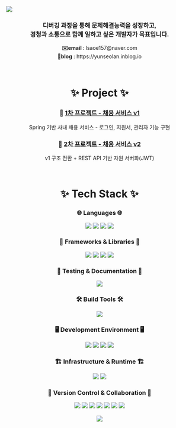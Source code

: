 <img src="https://capsule-render.vercel.app/api?type=speech&color=c1e9fc&height=300&section=header&text=JunMin%20GitHub&fontSize=90" />

<div align='center'>
  <h3>디버깅 과정을 통해 문제해결능력을 성장하고,
  <br>
  경청과 소통으로 함께 일하고 싶은 개발자가 목표입니다.</h3>
  <strong>✉️email </strong> : lsaoe157@naver.com
  <br>
  <strong>📌blog</strong> : https://yunseolan.inblog.io
</div>

<br>
<br>

<h1 align="center">✨ Project ✨</h1>

<div align="center">
  
### 🔗 [1차 프로젝트 - 채용 서비스 v1](https://github.com/JunMin0529/recruit-wwy-v1)  
Spring 기반 사내 채용 서비스 - 로그인, 지원서, 관리자 기능 구현
  
### 🔗 [2차 프로젝트 - 채용 서비스 v2](https://github.com/JunMin0529/recruit-wwy-v2)
v1 구조 전환 + REST API 기반 자원 서버화(JWT)

</div>

<br>

<h1 align='center'>✨ Tech Stack ✨</h1>

<h3 align='center'>🌐 Languages 🌐</h3>
<div align='center'>
  <img src="https://img.shields.io/badge/Java-ED8B00?style=for-the-badge&logo=openjdk&logoColor=white">
  <img src="https://img.shields.io/badge/Dart-0175C2?style=for-the-badge&logo=dart&logoColor=white">
  <img src="https://img.shields.io/badge/HTML-239120?style=for-the-badge&logo=html5&logoColor=white">
  <img src="https://img.shields.io/badge/css3-%231572B6.svg?style=for-the-badge&logo=css3&logoColor=white"/>
</div>

<h3 align='center'>🧱 Frameworks & Libraries 🧱</h3>
<div align='center'>
  <img src="https://img.shields.io/badge/spring boot-%236DB33F.svg?style=for-the-badge&logo=springboot&logoColor=white"/>
  <img src="https://img.shields.io/badge/Flutter-%2302569B.svg?style=for-the-badge&logo=Flutter&logoColor=white"/>
  <img src="https://img.shields.io/badge/JWT-black?style=for-the-badge&logo=JSON%20web%20tokens"/>
  <img src="https://img.shields.io/badge/bootstrap-%238511FA.svg?style=for-the-badge&logo=bootstrap&logoColor=white"/>
</div>

<h3 align='center'>🧪 Testing & Documentation 🧪</h3>
<div align='center'>
  <img src="https://img.shields.io/badge/junit5-%25A162.svg?style=for-the-badge&logo=junit5&logoColor=white"/>
</div>

<h3 align='center'>🛠 Build Tools 🛠</h3>
<div align='center'>
  <img src="https://img.shields.io/badge/Gradle-02303A.svg?style=for-the-badge&logo=Gradle&logoColor=white"/>
</div>

<h3 align='center'>🖥 Development Environment 🖥</h3>
  <div align='center'>
  <img src="https://img.shields.io/badge/Ubuntu-E95420?style=for-the-badge&logo=ubuntu&logoColor=white">
  <img src="https://img.shields.io/badge/android%20studio-346ac1?style=for-the-badge&logo=android%20studio&logoColor=white"/>
  <img src="https://img.shields.io/badge/IntelliJIDEA-000000.svg?style=for-the-badge&logo=intellij-idea&logoColor=white"/>
  <img src="https://img.shields.io/badge/Visual%20Studio%20Code-0078d7.svg?style=for-the-badge&logo=visual-studio-code&logoColor=white"/>
</div>

<h3 align='center'>🏗 Infrastructure & Runtime 🏗</h3>
<div align='center'>
  <img src="https://img.shields.io/badge/mysql-4479A1.svg?style=for-the-badge&logo=mysql&logoColor=white"/>
  <img src="https://img.shields.io/badge/apache%20tomcat-%23F8DC75.svg?style=for-the-badge&logo=apache-tomcat&logoColor=black"/>
</div>

<h3 align='center'>🤝 Version Control & Collaboration 🤝</h3>
<div align='center'>
  <img src="https://img.shields.io/badge/git-%23F05033.svg?style=for-the-badge&logo=git&logoColor=white"/>
  <img src="https://img.shields.io/badge/GitHub-100000?style=for-the-badge&logo=github&logoColor=white">
  <img src="https://img.shields.io/badge/Notion-%23000000.svg?style=for-the-badge&logo=notion&logoColor=white"/>
  <img src="https://img.shields.io/badge/Postman-FF6C37?style=for-the-badge&logo=postman&logoColor=white"/>
  <img src="https://img.shields.io/badge/Slack-4A154B?style=for-the-badge&logo=slack&logoColor=white">
  <img src="https://img.shields.io/badge/Discord-7289DA?style=for-the-badge&logo=discord&logoColor=white">
  <img src="https://img.shields.io/badge/figma-%23F24E1E.svg?style=for-the-badge&logo=figma&logoColor=white"/>
</div>

<br>

<div align='center'>
  <a href="https://github.com/anuraghazra/github-readme-stats">
    <img align="center" src="https://github-readme-stats.vercel.app/api/top-langs/?username=JunMin0529&langs_count=8&layout=compact" />
  </a>
</div>
